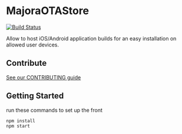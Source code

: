 # MajoraOTAStore

[![Build Status](https://travis-ci.org/LinkValue/MajoraOTAStore.svg?branch=master)](https://travis-ci.org/LinkValue/MajoraOTAStore)

Allow to host iOS/Android application builds for an easy installation on allowed user devices.

## Contribute

[See our CONTRIBUTING guide](CONTRIBUTING.md)


## Getting Started

run these commands to set up the front

```bash
npm install
npm start
```
